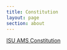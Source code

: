 ```yaml
---
title: Constitution
layout: page
section: about
---
```


<a href="isuams/uploads/Constituions/AMS_Constitution_2023.pdf" target="_blank">ISU AMS Constitution</a>

